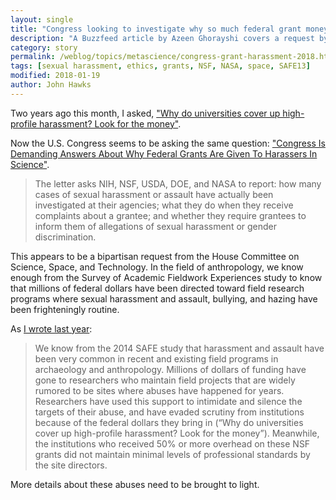 ```yaml
---
layout: single
title: "Congress looking to investigate why so much federal grant money has gone to serial sexual harassers and abusers"
description: "A Buzzfeed article by Azeen Ghorayshi covers a request by the House Committee on Science, Space, and Technology."
category: story
permalink: /weblog/topics/metascience/congress-grant-harassment-2018.html
tags: [sexual harassment, ethics, grants, NSF, NASA, space, SAFE13]
modified: 2018-01-19
author: John Hawks
---
```


Two years ago this month, I asked, <a href="http://johnhawks.net/weblog/topics/ethics/harassment/astronomy-harassment-look-money-2016.html">"Why do universities cover up high-profile harassment? Look for the money"</a>.

Now the U.S. Congress seems to be asking the same question: <a href="https://www.buzzfeed.com/azeenghorayshi/lamar-smith-investigates-sexual-harassment?utm_term=.mvKw85ePM#.mq4AWKrJ9">"Congress Is Demanding Answers About Why Federal Grants Are Given To Harassers In Science"</a>.

<blockquote>The letter asks NIH, NSF, USDA, DOE, and NASA to report: how many cases of sexual harassment or assault have actually been investigated at their agencies; what they do when they receive complaints about a grantee; and whether they require grantees to inform them of allegations of sexual harassment or gender discrimination.</blockquote>

This appears to be a bipartisan request from the House Committee on Science, Space, and Technology. In the field of anthropology, we know enough from the Survey of Academic Fieldwork Experiences study to know that millions of federal dollars have been directed toward field research programs where sexual harassment and assault, bullying, and hazing have been frighteningly routine.

As <a href="http://johnhawks.net/weblog/topics/metascience/sexual-harassment/russell-harassment-sciam-2017.html">I wrote last year</a>:

<blockquote>We know from the 2014 SAFE study that harassment and assault have been very common in recent and existing field programs in archaeology and anthropology. Millions of dollars of funding have gone to researchers who maintain field projects that are widely rumored to be sites where abuses have happened for years. Researchers have used this support to intimidate and silence the targets of their abuse, and have evaded scrutiny from institutions because of the federal dollars they bring in (“Why do universities cover up high-profile harassment? Look for the money”). Meanwhile, the institutions who received 50% or more overhead on these NSF grants did not maintain minimal levels of professional standards by the site directors.</blockquote>

More details about these abuses need to be brought to light.

